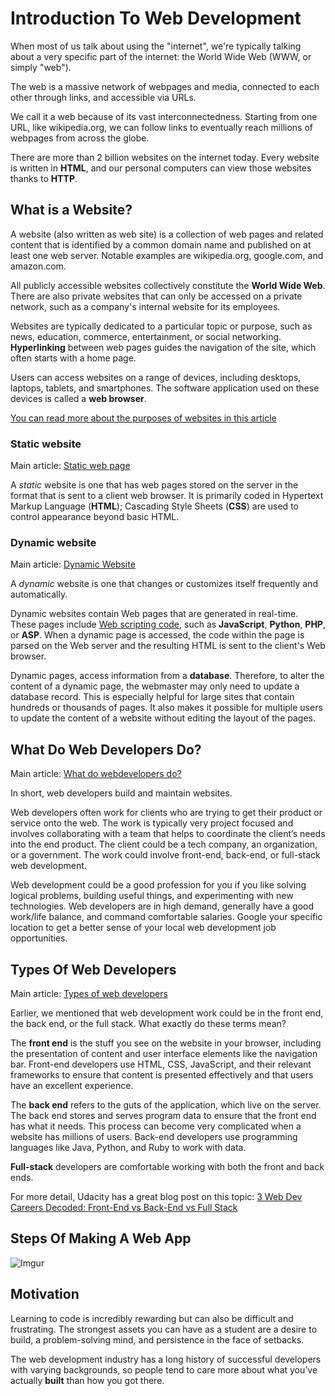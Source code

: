 


# Introduction To Web Development

When most of us talk about using the "internet", we're typically talking about a very specific part of the internet: the World Wide Web (WWW, or simply "web").

The web is a massive network of webpages and media, connected to each other through links, and accessible via URLs.

We call it a web because of its vast interconnectedness. Starting from one URL, like wikipedia.org, we can follow links to eventually reach millions of webpages from across the globe.

There are more than 2 billion websites on the internet today. Every website is written in **HTML**, and our personal computers can view those websites thanks to **HTTP**.

## What is a Website?

A website (also written as web site) is a collection of web pages and related content that is identified by a common domain name and published on at least one web server. Notable examples are wikipedia.org, google.com, and amazon.com.

All publicly accessible websites collectively constitute the **World Wide Web**. There are also private websites that can only be accessed on a private network, such as a company's internal website for its employees.

Websites are typically dedicated to a particular topic or purpose, such as news, education, commerce, entertainment, or social networking. **Hyperlinking** between web pages guides the navigation of the site, which often starts with a home page.

Users can access websites on a range of devices, including desktops, laptops, tablets, and smartphones. The software application used on these devices is called a **web browser**.

[You can read more about the purposes of websites in this article](https://weblium.com/blog/what-is-the-purpose-of-a-website-does-your-website-have-a-purpose/#:~:text=WHAT%20IS%20THE%20PURPOSE%20OF%20A%20WEBSITE%3F,action%20step%20to%20take%20next.)

### Static website

Main article: [Static web page](https://en.wikipedia.org/wiki/Static_web_page)

A _static_ website is one that has web pages stored on the server in the format that is sent to a client web browser. It is primarily coded in Hypertext Markup Language (**HTML**); Cascading Style Sheets (**CSS**) are used to control appearance beyond basic HTML.

### Dynamic website

Main article: [Dynamic Website](https://techterms.com/definition/dynamicwebsite#:~:text=Dynamic%20websites%20contain%20Web%20pages,to%20the%20client's%20Web%20browser.)

A _dynamic_ website is one that changes or customizes itself frequently and automatically.

Dynamic websites contain Web pages that are generated in real-time. These pages include [Web scripting code](https://www.computerhope.com/jargon/s/script.htm#:~:text=A%20script%20or%20scripting%20language,side%20scripting%20language%20is%20JavaScript.), such as **JavaScript**, **Python**, **PHP**, or **ASP**. When a dynamic page is accessed, the code within the page is parsed on the Web server and the resulting HTML is sent to the client's Web browser.

Dynamic pages, access information from a **database**. Therefore, to alter the content of a dynamic page, the webmaster may only need to update a database record. This is especially helpful for large sites that contain hundreds or thousands of pages. It also makes it possible for multiple users to update the content of a website without editing the layout of the pages.

## What Do Web Developers Do?

Main article: [What do webdevelopers do?](https://www.theodinproject.com/courses/web-development-101/lessons/introduction-to-web-development#what-do-web-developers-do)

In short, web developers build and maintain websites.

Web developers often work for clients who are trying to get their product or service onto the web. The work is typically very project focused and involves collaborating with a team that helps to coordinate the client’s needs into the end product. The client could be a tech company, an organization, or a government. The work could involve front-end, back-end, or full-stack web development.

Web development could be a good profession for you if you like solving logical problems, building useful things, and experimenting with new technologies. Web developers are in high demand, generally have a good work/life balance, and command comfortable salaries. Google your specific location to get a better sense of your local web development job opportunities.

## Types Of Web Developers

Main article: [Types of web developers](https://www.theodinproject.com/courses/web-development-101/lessons/introduction-to-web-development#what-do-web-developers-do)

Earlier, we mentioned that web development work could be in the front end, the back end, or the full stack. What exactly do these terms mean?

The **front end** is the stuff you see on the website in your browser, including the presentation of content and user interface elements like the navigation bar. Front-end developers use HTML, CSS, JavaScript, and their relevant frameworks to ensure that content is presented effectively and that users have an excellent experience.

The **back end** refers to the guts of the application, which live on the server. The back end stores and serves program data to ensure that the front end has what it needs. This process can become very complicated when a website has millions of users. Back-end developers use programming languages like Java, Python, and Ruby to work with data.

**Full-stack** developers are comfortable working with both the front and back ends.

For more detail, Udacity has a great blog post on this topic: [3 Web Dev Careers Decoded: Front-End vs Back-End vs Full Stack](http://blog.udacity.com/2014/12/front-end-vs-back-end-vs-full-stack-web-developers.html)

## Steps Of Making A Web App

![Imgur](https://i.imgur.com/bSN7p7H.jpg)

## Motivation

Learning to code is incredibly rewarding but can also be difficult and frustrating. The strongest assets you can have as a student are a desire to build, a problem-solving mind, and persistence in the face of setbacks.

The web development industry has a long history of successful developers with varying backgrounds, so people tend to care more about what you’ve actually **built** than how you got there.
